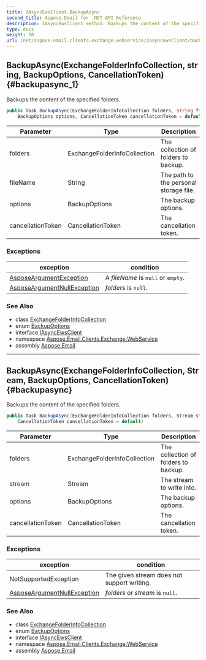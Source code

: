 ```yaml
---
title: IAsyncEwsClient.BackupAsync
second_title: Aspose.Email for .NET API Reference
description: IAsyncEwsClient method. Backups the content of the specified folders
type: docs
weight: 50
url: /net/aspose.email.clients.exchange.webservice/iasyncewsclient/backupasync/
---
```

## BackupAsync(ExchangeFolderInfoCollection, string, BackupOptions, CancellationToken) {#backupasync_1}

Backups the content of the specified folders.

```csharp
public Task BackupAsync(ExchangeFolderInfoCollection folders, string fileName, 
    BackupOptions options, CancellationToken cancellationToken = default)
```

| Parameter | Type | Description |
| --- | --- | --- |
| folders | ExchangeFolderInfoCollection | The collection of folders to backup. |
| fileName | String | The path to the personal storage file. |
| options | BackupOptions | The backup options. |
| cancellationToken | CancellationToken | The cancellation token. |

### Exceptions

| exception | condition |
| --- | --- |
| [AsposeArgumentException](../../../aspose.email/asposeargumentexception/) | A *fileName* is `null` or `empty`. |
| [AsposeArgumentNullException](../../../aspose.email/asposeargumentnullexception/) | *folders* is `null`. |

### See Also

* class [ExchangeFolderInfoCollection](../../../aspose.email.clients.exchange/exchangefolderinfocollection/)
* enum [BackupOptions](../../../aspose.email.storage.pst/backupoptions/)
* interface [IAsyncEwsClient](../)
* namespace [Aspose.Email.Clients.Exchange.WebService](../../iasyncewsclient/)
* assembly [Aspose.Email](../../../)

---

## BackupAsync(ExchangeFolderInfoCollection, Stream, BackupOptions, CancellationToken) {#backupasync}

Backups the content of the specified folders.

```csharp
public Task BackupAsync(ExchangeFolderInfoCollection folders, Stream stream, BackupOptions options, 
    CancellationToken cancellationToken = default)
```

| Parameter | Type | Description |
| --- | --- | --- |
| folders | ExchangeFolderInfoCollection | The collection of folders to backup. |
| stream | Stream | The stream to write into. |
| options | BackupOptions | The backup options. |
| cancellationToken | CancellationToken | The cancellation token. |

### Exceptions

| exception | condition |
| --- | --- |
| NotSupportedException | The given stream does not support writing. |
| [AsposeArgumentNullException](../../../aspose.email/asposeargumentnullexception/) | *folders* or *stream* is `null`. |

### See Also

* class [ExchangeFolderInfoCollection](../../../aspose.email.clients.exchange/exchangefolderinfocollection/)
* enum [BackupOptions](../../../aspose.email.storage.pst/backupoptions/)
* interface [IAsyncEwsClient](../)
* namespace [Aspose.Email.Clients.Exchange.WebService](../../iasyncewsclient/)
* assembly [Aspose.Email](../../../)


